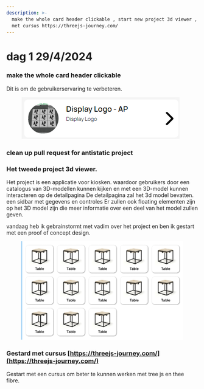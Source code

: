 ```yaml
---
description: >-
  make the whole card header clickable , start new project 3d viewer , Gestard
  met cursus https://threejs-journey.com/
---
```


# dag 1 29/4/2024

### make the whole card header clickable&#x20;

Dit is om de gebruikerservaring te verbeteren.

<figure><img src="../.gitbook/assets/image (25).png" alt=""><figcaption></figcaption></figure>

### clean up pull request for antistatic project

### Het tweede project 3d viewer.&#x20;

Het project is een applicatie voor kiosken. waardoor gebruikers door een catalogus van 3D-modellen kunnen kijken en met een 3D-model kunnen interacteren op de detailpagina De detailpagina zal het 3d model bevatten. een sidbar met gegevens en controles Er zullen ook floating elementen zijn  op het 3D model zijn die meer informatie over een deel van het model zullen geven.

vandaag heb ik gebrainstormt met vadim over het project en ben ik gestart met een proof of concept design.

<figure><img src="../.gitbook/assets/image (1) (1) (1).png" alt=""><figcaption></figcaption></figure>

### Gestard met cursus [https://threejs-journey.com/](https://threejs-journey.com/)

&#x20;Gestart met een cursus om beter te kunnen werken met tree js en thee fibre.&#x20;
